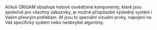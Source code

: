 Ačkoli ORIGAM obsahuje hotové osvědčené komponenty, 
které jsou společné pro všechny zákazníky, je možné přizpůsobit 
výsledný systém i Vašim přesným potřebám. Ať jsou to speciální 
vizuální prvky, napojení na Váš specifický systém nebo neobvyklé algoritmy. 